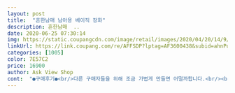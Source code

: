 ```yaml
---
layout: post 
title:  "흔한남매 남아용 베이직 장화" 
description: 흔한남매  ..
date: 2020-06-25 07:30:14 
img: https://static.coupangcdn.com/image/retail/images/2020/04/20/14/9/6c51a048-e86b-411f-8cac-3d7e523f0639.jpg 
linkUrl: https://link.coupang.com/re/AFFSDP?lptag=AF3600438&subid=ahnPublicAsk&pageKey=1487198340&itemId=2553614289&vendorItemId=70616952568&traceid=V0-113-d226c708e18cb573 
categories: [1005] 
color: 7E57C2 
price: 16900 
author: Ask View Shop 
cont:  "●구매후기●<br/>다른 구매자들을 위해 조금 가볍게 만들면 어떨까합니다.<br/><br/>사진 실물 동일합니다.<br/><br/>어차피 애들이 신을 장화니까요.<br/>.<br/><br/>예뻐요<br/>조금 아쉽습니다.<br/>.<br/><br/>좀 두꺼운 느낌.<br/>.<br/>좀 무거운 느낌.<br/>.<br/><br/>좋아요<br/>" 
---
```

